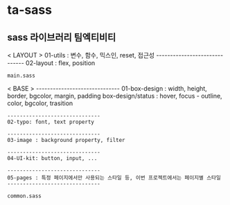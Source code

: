 # ta-sass
## sass 라이브러리 팀엑티비티

< LAYOUT > 
	01-utils : 변수, 함수, 믹스인, reset, 접근성
	------------------------------
	02-layout : flex, position
	
	main.sass


< BASE >
	------------------------------
	01-box-design : width, height, border, bgcolor, margin, padding
	box-design/status : hover, focus - outline, color, bgcolor, trasition

	------------------------------
	02-typo: font, text property

	------------------------------
	03-image : background property, filter

	------------------------------
	04-UI-kit: button, input, ...

	------------------------------
	05-pages : 특정 페이지에서만 사용되는 스타일 등, 이번 프로젝트에서는 페이지별 스타일
	------------------------------
	
	common.sass
